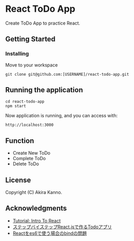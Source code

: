 # React ToDo App

Create ToDo App to practice React.

## Getting Started

### Installing

Move to your workspace

```
git clone git@github.com:[USERNAME]/react-todo-app.git
```

## Running the application

```
cd react-todo-app
npm start
```

Now application is running, and you can access with:
```
http://localhost:3000
```

## Function
* Create New ToDo
* Complete ToDo
* Delete ToDo

## License

Copyright (C) Akira Kanno.

## Acknowledgments

* [Tutorial: Intro To React](https://reactjs.org/tutorial/tutorial.html)
* [ステップバイステップReact.jsで作るTodoアプリ](https://qiita.com/zuzu/items/73ec0321fac5c76e13c5)
* [Reactをes6で使う場合のbindの問題](https://qiita.com/cubdesign/items/ee8bff7073ebe1979936)
